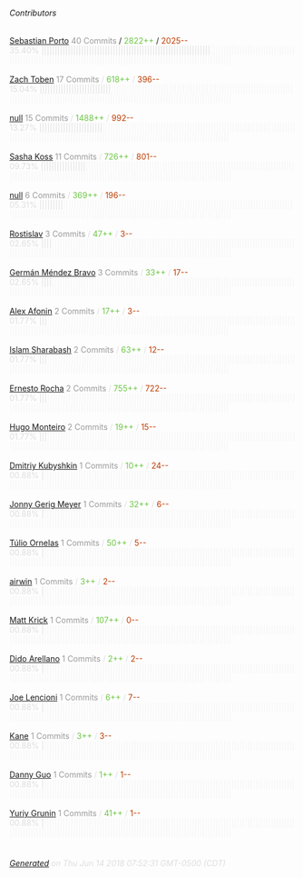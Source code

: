 ###### Contributors
[Sebastian Porto](https://github.com/sporto)
<font color="#999">40 Commits</font> / <font color="#6cc644">2822++</font> / <font color="#bd3c00"> 2025--</font>
<font color="#dedede">35.40%&nbsp;<font color="#dedede">||||||||||||||||||||||||||||||||||||||||||||||||||||||||||||||||</font><font color="#f4f4f4">||||||||||||||||||||||||||||||||||||||||||||||||||||||||||||||||||||||||||||||||||||||||||||||||||||||||||||||||||||</font><br><br>
[Zach Toben](https://github.com/ztoben)
<font color="#999">17 Commits</font> / <font color="#6cc644">618++</font> / <font color="#bd3c00"> 396--</font>
<font color="#dedede">15.04%&nbsp;<font color="#dedede">|||||||||||||||||||||||||||</font><font color="#f4f4f4">|||||||||||||||||||||||||||||||||||||||||||||||||||||||||||||||||||||||||||||||||||||||||||||||||||||||||||||||||||||||||||||||||||||||||||||||||||||||||</font><br><br>
[null](https://github.com/ju1ius)
<font color="#999">15 Commits</font> / <font color="#6cc644">1488++</font> / <font color="#bd3c00"> 992--</font>
<font color="#dedede">13.27%&nbsp;<font color="#dedede">||||||||||||||||||||||||</font><font color="#f4f4f4">||||||||||||||||||||||||||||||||||||||||||||||||||||||||||||||||||||||||||||||||||||||||||||||||||||||||||||||||||||||||||||||||||||||||||||||||||||||||||||</font><br><br>
[Sasha Koss](https://github.com/kossnocorp)
<font color="#999">11 Commits</font> / <font color="#6cc644">726++</font> / <font color="#bd3c00"> 801--</font>
<font color="#dedede">09.73%&nbsp;<font color="#dedede">|||||||||||||||||</font><font color="#f4f4f4">|||||||||||||||||||||||||||||||||||||||||||||||||||||||||||||||||||||||||||||||||||||||||||||||||||||||||||||||||||||||||||||||||||||||||||||||||||||||||||||||||||</font><br><br>
[null](https://github.com/dimchez)
<font color="#999">6 Commits</font> / <font color="#6cc644">369++</font> / <font color="#bd3c00"> 196--</font>
<font color="#dedede">05.31%&nbsp;<font color="#dedede">|||||||||</font><font color="#f4f4f4">|||||||||||||||||||||||||||||||||||||||||||||||||||||||||||||||||||||||||||||||||||||||||||||||||||||||||||||||||||||||||||||||||||||||||||||||||||||||||||||||||||||||||||</font><br><br>
[Rostislav](https://github.com/galkinrost)
<font color="#999">3 Commits</font> / <font color="#6cc644">47++</font> / <font color="#bd3c00"> 3--</font>
<font color="#dedede">02.65%&nbsp;<font color="#dedede">||||</font><font color="#f4f4f4">||||||||||||||||||||||||||||||||||||||||||||||||||||||||||||||||||||||||||||||||||||||||||||||||||||||||||||||||||||||||||||||||||||||||||||||||||||||||||||||||||||||||||||||||</font><br><br>
[Germán Méndez Bravo](https://github.com/Kronuz)
<font color="#999">3 Commits</font> / <font color="#6cc644">33++</font> / <font color="#bd3c00"> 17--</font>
<font color="#dedede">02.65%&nbsp;<font color="#dedede">||||</font><font color="#f4f4f4">||||||||||||||||||||||||||||||||||||||||||||||||||||||||||||||||||||||||||||||||||||||||||||||||||||||||||||||||||||||||||||||||||||||||||||||||||||||||||||||||||||||||||||||||</font><br><br>
[Alex Afonin](https://github.com/Tuch)
<font color="#999">2 Commits</font> / <font color="#6cc644">17++</font> / <font color="#bd3c00"> 3--</font>
<font color="#dedede">01.77%&nbsp;<font color="#dedede">|||</font><font color="#f4f4f4">|||||||||||||||||||||||||||||||||||||||||||||||||||||||||||||||||||||||||||||||||||||||||||||||||||||||||||||||||||||||||||||||||||||||||||||||||||||||||||||||||||||||||||||||||</font><br><br>
[Islam Sharabash](https://github.com/ibash)
<font color="#999">2 Commits</font> / <font color="#6cc644">63++</font> / <font color="#bd3c00"> 12--</font>
<font color="#dedede">01.77%&nbsp;<font color="#dedede">|||</font><font color="#f4f4f4">|||||||||||||||||||||||||||||||||||||||||||||||||||||||||||||||||||||||||||||||||||||||||||||||||||||||||||||||||||||||||||||||||||||||||||||||||||||||||||||||||||||||||||||||||</font><br><br>
[Ernesto Rocha](https://github.com/ernestorocha)
<font color="#999">2 Commits</font> / <font color="#6cc644">755++</font> / <font color="#bd3c00"> 722--</font>
<font color="#dedede">01.77%&nbsp;<font color="#dedede">|||</font><font color="#f4f4f4">|||||||||||||||||||||||||||||||||||||||||||||||||||||||||||||||||||||||||||||||||||||||||||||||||||||||||||||||||||||||||||||||||||||||||||||||||||||||||||||||||||||||||||||||||</font><br><br>
[Hugo Monteiro](https://github.com/monteiro)
<font color="#999">2 Commits</font> / <font color="#6cc644">19++</font> / <font color="#bd3c00"> 15--</font>
<font color="#dedede">01.77%&nbsp;<font color="#dedede">|||</font><font color="#f4f4f4">|||||||||||||||||||||||||||||||||||||||||||||||||||||||||||||||||||||||||||||||||||||||||||||||||||||||||||||||||||||||||||||||||||||||||||||||||||||||||||||||||||||||||||||||||</font><br><br>
[Dmitriy Kubyshkin](https://github.com/grassator)
<font color="#999">1 Commits</font> / <font color="#6cc644">10++</font> / <font color="#bd3c00"> 24--</font>
<font color="#dedede">00.88%&nbsp;<font color="#dedede">|</font><font color="#f4f4f4">|||||||||||||||||||||||||||||||||||||||||||||||||||||||||||||||||||||||||||||||||||||||||||||||||||||||||||||||||||||||||||||||||||||||||||||||||||||||||||||||||||||||||||||||||||</font><br><br>
[Jonny Gerig Meyer](https://github.com/jgerigmeyer)
<font color="#999">1 Commits</font> / <font color="#6cc644">32++</font> / <font color="#bd3c00"> 6--</font>
<font color="#dedede">00.88%&nbsp;<font color="#dedede">|</font><font color="#f4f4f4">|||||||||||||||||||||||||||||||||||||||||||||||||||||||||||||||||||||||||||||||||||||||||||||||||||||||||||||||||||||||||||||||||||||||||||||||||||||||||||||||||||||||||||||||||||</font><br><br>
[Túlio Ornelas](https://github.com/tulios)
<font color="#999">1 Commits</font> / <font color="#6cc644">50++</font> / <font color="#bd3c00"> 5--</font>
<font color="#dedede">00.88%&nbsp;<font color="#dedede">|</font><font color="#f4f4f4">|||||||||||||||||||||||||||||||||||||||||||||||||||||||||||||||||||||||||||||||||||||||||||||||||||||||||||||||||||||||||||||||||||||||||||||||||||||||||||||||||||||||||||||||||||</font><br><br>
[airwin](https://github.com/airwin)
<font color="#999">1 Commits</font> / <font color="#6cc644">3++</font> / <font color="#bd3c00"> 2--</font>
<font color="#dedede">00.88%&nbsp;<font color="#dedede">|</font><font color="#f4f4f4">|||||||||||||||||||||||||||||||||||||||||||||||||||||||||||||||||||||||||||||||||||||||||||||||||||||||||||||||||||||||||||||||||||||||||||||||||||||||||||||||||||||||||||||||||||</font><br><br>
[Matt Krick](https://github.com/mattkrick)
<font color="#999">1 Commits</font> / <font color="#6cc644">107++</font> / <font color="#bd3c00"> 0--</font>
<font color="#dedede">00.88%&nbsp;<font color="#dedede">|</font><font color="#f4f4f4">|||||||||||||||||||||||||||||||||||||||||||||||||||||||||||||||||||||||||||||||||||||||||||||||||||||||||||||||||||||||||||||||||||||||||||||||||||||||||||||||||||||||||||||||||||</font><br><br>
[Dido Arellano](https://github.com/didoarellano)
<font color="#999">1 Commits</font> / <font color="#6cc644">2++</font> / <font color="#bd3c00"> 2--</font>
<font color="#dedede">00.88%&nbsp;<font color="#dedede">|</font><font color="#f4f4f4">|||||||||||||||||||||||||||||||||||||||||||||||||||||||||||||||||||||||||||||||||||||||||||||||||||||||||||||||||||||||||||||||||||||||||||||||||||||||||||||||||||||||||||||||||||</font><br><br>
[Joe Lencioni](https://github.com/lencioni)
<font color="#999">1 Commits</font> / <font color="#6cc644">6++</font> / <font color="#bd3c00"> 7--</font>
<font color="#dedede">00.88%&nbsp;<font color="#dedede">|</font><font color="#f4f4f4">|||||||||||||||||||||||||||||||||||||||||||||||||||||||||||||||||||||||||||||||||||||||||||||||||||||||||||||||||||||||||||||||||||||||||||||||||||||||||||||||||||||||||||||||||||</font><br><br>
[Kane](https://github.com/kane-c)
<font color="#999">1 Commits</font> / <font color="#6cc644">3++</font> / <font color="#bd3c00"> 3--</font>
<font color="#dedede">00.88%&nbsp;<font color="#dedede">|</font><font color="#f4f4f4">|||||||||||||||||||||||||||||||||||||||||||||||||||||||||||||||||||||||||||||||||||||||||||||||||||||||||||||||||||||||||||||||||||||||||||||||||||||||||||||||||||||||||||||||||||</font><br><br>
[Danny Guo](https://github.com/dguo)
<font color="#999">1 Commits</font> / <font color="#6cc644">1++</font> / <font color="#bd3c00"> 1--</font>
<font color="#dedede">00.88%&nbsp;<font color="#dedede">|</font><font color="#f4f4f4">|||||||||||||||||||||||||||||||||||||||||||||||||||||||||||||||||||||||||||||||||||||||||||||||||||||||||||||||||||||||||||||||||||||||||||||||||||||||||||||||||||||||||||||||||||</font><br><br>
[Yuriy Grunin](https://github.com/th0r)
<font color="#999">1 Commits</font> / <font color="#6cc644">41++</font> / <font color="#bd3c00"> 1--</font>
<font color="#dedede">00.88%&nbsp;<font color="#dedede">|</font><font color="#f4f4f4">|||||||||||||||||||||||||||||||||||||||||||||||||||||||||||||||||||||||||||||||||||||||||||||||||||||||||||||||||||||||||||||||||||||||||||||||||||||||||||||||||||||||||||||||||||</font><br><br>
###### [Generated](https://github.com/jakeleboeuf/contributor) on Thu Jun 14 2018 07:52:31 GMT-0500 (CDT)
